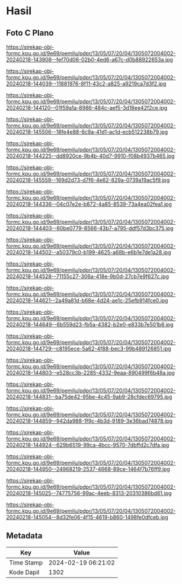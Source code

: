 # Hasil

## Foto C Plano

https://sirekap-obj-formc.kpu.go.id/9e69/pemilu/pdpr/13/05/07/20/04/1305072004002-20240218-143908--fef70d06-02b0-4ed6-a67c-d0b88922653a.jpg

https://sirekap-obj-formc.kpu.go.id/9e69/pemilu/pdpr/13/05/07/20/04/1305072004002-20240218-144039--11881976-8f11-43c2-a825-a9219ca7d3f2.jpg

https://sirekap-obj-formc.kpu.go.id/9e69/pemilu/pdpr/13/05/07/20/04/1305072004002-20240218-144120--01f59a1a-8986-484c-aef5-3d18ee42f2ce.jpg

https://sirekap-obj-formc.kpu.go.id/9e69/pemilu/pdpr/13/05/07/20/04/1305072004002-20240218-145506--18fe4e88-6c9a-41d1-ac1d-ecb512238b79.jpg

https://sirekap-obj-formc.kpu.go.id/9e69/pemilu/pdpr/13/05/07/20/04/1305072004002-20240218-144225--dd8920ce-9b4b-40d7-9910-f08b4937b465.jpg

https://sirekap-obj-formc.kpu.go.id/9e69/pemilu/pdpr/13/05/07/20/04/1305072004002-20240218-145559--169d2d73-d7f6-4e62-829a-0739a19ac5f9.jpg

https://sirekap-obj-formc.kpu.go.id/9e69/pemilu/pdpr/13/05/07/20/04/1305072004002-20240218-144336--04c07e2e-b872-4a85-8539-73a4ea02fea1.jpg

https://sirekap-obj-formc.kpu.go.id/9e69/pemilu/pdpr/13/05/07/20/04/1305072004002-20240218-144403--60be0779-8566-43b7-a795-ddf57d3bc375.jpg

https://sirekap-obj-formc.kpu.go.id/9e69/pemilu/pdpr/13/05/07/20/04/1305072004002-20240218-144502--a50379c0-b199-4625-a68b-e6b1e7de1a28.jpg

https://sirekap-obj-formc.kpu.go.id/9e69/pemilu/pdpr/13/05/07/20/04/1305072004002-20240218-144528--71155c27-306a-418e-9b0d-27cb7e9f627c.jpg

https://sirekap-obj-formc.kpu.go.id/9e69/pemilu/pdpr/13/05/07/20/04/1305072004002-20240218-144621--2a49a81d-b68e-4d24-ae1c-25efb914fce0.jpg

https://sirekap-obj-formc.kpu.go.id/9e69/pemilu/pdpr/13/05/07/20/04/1305072004002-20240218-144649--6b559d23-fb5a-4382-b2e0-e833b7e501b6.jpg

https://sirekap-obj-formc.kpu.go.id/9e69/pemilu/pdpr/13/05/07/20/04/1305072004002-20240218-144729--c8195ece-5a62-4f88-bec3-99b489126851.jpg

https://sirekap-obj-formc.kpu.go.id/9e69/pemilu/pdpr/13/05/07/20/04/1305072004002-20240218-144803--e528cc3b-2285-4332-9eaa-890499f6b48a.jpg

https://sirekap-obj-formc.kpu.go.id/9e69/pemilu/pdpr/13/05/07/20/04/1305072004002-20240218-144831--ba75de42-95be-4c45-9ab9-28cfdec69795.jpg

https://sirekap-obj-formc.kpu.go.id/9e69/pemilu/pdpr/13/05/07/20/04/1305072004002-20240218-144859--942da988-1f9c-4b3d-9189-3e36bad74878.jpg

https://sirekap-obj-formc.kpu.go.id/9e69/pemilu/pdpr/13/05/07/20/04/1305072004002-20240218-144924--629b6519-99ca-4bcc-9570-7dbffd2c7dfa.jpg

https://sirekap-obj-formc.kpu.go.id/9e69/pemilu/pdpr/13/05/07/20/04/1305072004002-20240218-144950--24968219-2537-4668-89ce-1464f7b76ff9.jpg

https://sirekap-obj-formc.kpu.go.id/9e69/pemilu/pdpr/13/05/07/20/04/1305072004002-20240218-145025--74775756-99ac-4eeb-8313-20310386bd61.jpg

https://sirekap-obj-formc.kpu.go.id/9e69/pemilu/pdpr/13/05/07/20/04/1305072004002-20240218-145054--8d32fe06-4f15-4619-b860-1498fe0dfceb.jpg


## Metadata

| Key        | Value               |
| ---------- | ------------------- |
| Time Stamp | 2024-02-19 06:21:02 |
| Kode Dapil | 1302                |



